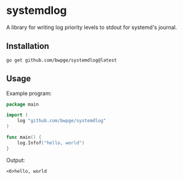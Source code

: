 # systemdlog

A library for writing log priority levels to stdout for systemd's journal.

## Installation

```
go get github.com/bwpge/systemdlog@latest
```

## Usage

Example program:

```go
package main

import (
	log "github.com/bwpge/systemdlog"
)

func main() {
	log.Infof("hello, world")
}
```

Output:

```
<6>hello, world
```
